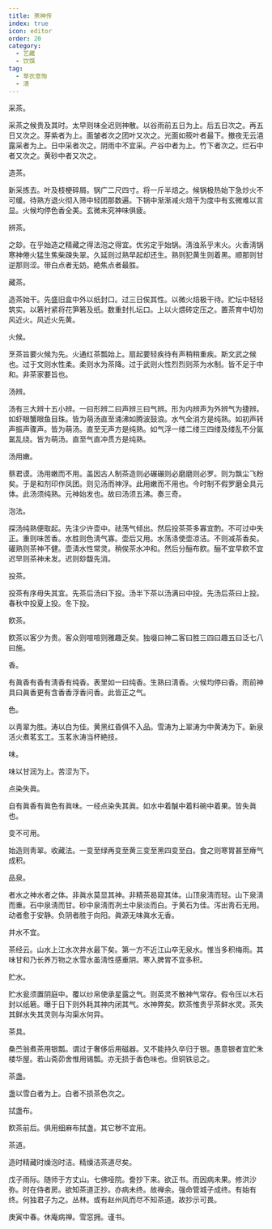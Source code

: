 ```yaml
---
title: 茶神传
index: true
icon: editor
order: 20
category:
  - 艺藏
  - 饮馔
tag:
  - 草衣意恂
  - 清
---
```


采茶。  

采茶之候贵及其时。太早则味全迟则神散。以谷雨前五日为上。后五日次之。再五日又次之。芽紫者为上。面皱者次之团叶又次之。光面如筱叶者最下。撤夜无云浥露采者为上。日中采者次之。阴雨中不宜采。产谷中者为上。竹下者次之。烂石中者又次之。黄砂中者又次之。  

造茶。  

新采拣去。叶及枝梗碎屑。锅广二尺四寸。将一斤半焙之。候锅极热始下急炒火不可缓。待熟方退火彻入筛中轻团那数遍。下锅中渐渐减火焙干为度中有玄微难以言显。火候均停色香全美。玄微未究神味俱疲。  

辨茶。  

之玅。在乎始造之精藏之得法泡之得宜。优劣定乎始锅。淸浊系乎末火。火香淸锅寒神倦火猛生焦柴疎失翠。久延则过熟早起却还生。熟则犯黄生则着黑。顺那则甘逆那则涩。带白点者无妨。絶焦点者最胜。  

藏茶。  

造茶始干。先盛旧盒中外以纸封口。过三日俟其性。以微火焙极干待。贮坛中轻轻筑实。以箬衬紧将花笋箬及纸。数重封扎坛口。上以火煨砖定压之。置茶育中切勿风近火。风近火先黄。  

火候。  

烹茶旨要火候为先。火通红茶瓢始上。扇起要轻疾待有声稍稍重疾。斯文武之候也。过于文则水性柔。柔则水为茶降。过于武则火性烈烈则茶为水制。皆不足于中和。非茶家要旨也。  

汤辨。  

汤有三大辨十五小辨。一曰形辨二曰声辨三曰气辨。形为内辨声为外辨气为捷辨。如虾眼蟹眼鱼目珠。皆为萌汤直至涌沸如腾波鼓浪。水气全消方是纯熟。如初声转声振声骤声。皆为萌汤。直至无声方是纯熟。如气浮一缕二缕三四缕及缕乱不分氤氲乱绕。皆为萌汤。直至气直冲贯方是纯熟。  

汤用嫩。  

蔡君谟。汤用嫩而不用。盖因古人制茶造则必碾碾则必磨磨则必罗。则为飘尘飞粉矣。于是和剂印作凤团。则见汤而神浮。此用嫩而不用也。今时制不假罗磨全具元体。此汤须纯熟。元神始发也。故曰汤须五沸。奏三奇。  

泡法。  

探汤纯熟便取起。先注少许壶中。祛荡气倾出。然后投茶茶多寡宜酌。不可过中失正。重则味苦香。水胜则色淸气寡。壶后又用。水荡涤使壶凉洁。不则减茶香矣。礶熟则茶神不健。壶淸水性常灵。稍俟茶水冲和。然后分酾布飮。酾不宜早飮不宜迟早则茶神未发。迟则玅馥先消。  

投茶。  

投茶有序毋失其宜。先茶后汤曰下投。汤半下茶以汤满曰中投。先汤后茶曰上投。春秋中投夏上投。冬下投。  

飮茶。  

飮茶以客少为贵。客众则喧喧则雅趣乏矣。独啜曰神二客曰胜三四曰趣五曰泛七八曰施。  

香。  

有眞香有香有淸香有纯香。表里如一曰纯香。生熟曰淸香。火候均停曰香。雨前神具曰眞香更有含香香浮香问香。此皆正之气。  

色。  

以靑翠为胜。涛以白为佳。黄黑红昏俱不入品。雪涛为上翠涛为中黄涛为下。新泉活火煮茗玄工。玉茗氷涛当杯絶技。  

味。  

味以甘润为上。苦涩为下。  

点染失眞。  

自有眞香有眞色有眞味。一经点染失其眞。如水中着醎中着料碗中着果。皆失眞也。  

变不可用。  

始造则靑翠。收藏法。一变至绿再变至黄三变至黑四变至白。食之则寒胃甚至瘠气成积。  

品泉。  

者水之神水者之体。非眞水莫显其神。非精茶曷窥其体。山顶泉淸而轻。山下泉淸而重。石中泉淸而甘。砂中泉淸而冽土中泉淡而白。于黄石为佳。泻出靑石无用。动者愈于安静。负阴者胜于向阳。眞源无味眞水无香。  

井水不宜。  

茶经云。山水上江水次井水最下矣。第一方不近江山卒无泉水。惟当多积梅雨。其味甘和乃长养万物之水雪水虽淸性感重阴。寒入脾胃不宜多积。  

贮水。  

贮水瓮须置阴庭中。覆以纱帛使承星露之气。则英灵不散神气常存。假令压以木石封以纸箬。曝于日下则外耗其神内闭其气。水神弊矣。飮茶惟贵乎茶鲜水灵。茶失其鲜水失其灵则与沟渠水何异。  

茶具。  

桑苎翁煮茶用银瓢。谓过于奢侈后用磁器。又不能持久卒归于银。愚意银者宜贮朱楼华屋。若山斋茆舍惟用锡瓢。亦无损于香色味也。但铜铁忌之。  

茶盏。  

盏以雪白者为上。白者不损茶色次之。  

拭盏布。  

飮茶前后。俱用细麻布拭盏。其它秽不宜用。  

茶道。  

造时精藏时燥泡时洁。精燥洁茶道尽矣。  

戊子雨际。随师于方丈山。七佛哑院。誊抄下来。欲正书。而因病未果。修洪沙弥。时在侍者房。欲知茶道正抄。亦病未终。故禅余。强命管城子成终。有始有终。何独君子为之。丛林。或有赵州风而尽不知茶道。故抄示可畏。  

庚寅中春。休庵病禅。雪窓拥。谨书。  
